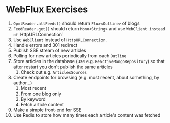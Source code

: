 # WebFlux Exercises

1. `OpmlReader.allFeeds()` should return `Flux<Outline>` of blogs
2. `FeedReader.get()` should return `Mono<String>` and use `WebClient instead of `HttpURLConnection`
3. Use `WebClient` instead of `HttpURLConnection`.
4. Handle errors and 301 redirect
5. Publish SSE stream of new articles
6. Polling for new articles periodically from each `Outline`
7. Store articles in the database (use e.g. `ReactiveMongoRepository`) so that after restart you don't publish the same articles
    1. Check out e.g. `ArticlesSources`
8. Create endpoints for browsing (e.g. most recent, about something, by author...)
    1. Most recent
    2. From one blog only
    3. By keyword
    4. Fetch article content
9. Make a simple front-end for SSE
10. Use Redis to store how many times each article's content was fetched
